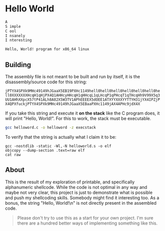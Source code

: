 # Hello World

```txt
A
S imple
C ool
I nsanely
I nteresting

Hello, World! program for x86_64 linux
```

## Building

The assembly file is not meant to be built and run by itself, it is the disassembly/source code for this string:

`jPTYX4SPXk9MHc49149hJGaaX5EB19PXHc1149hell0hell0hell0hell0hell0hell0hell0XXXXXXXHcqH1qHjPX4Q1AHHcyHHcqH1qHHcqL1qLHcqP1qPHcqT1qTHcqHh9V99X5q3UU1AHhXXpcX57tP41ALh8A82X5W3TV1APhEEEEX5dOEE1ATXYYXXXYYTTYH31jYX4IPZjPX4QPXfuckjPTYX4SPXk9MHc49149hJGaaX5EBaaPXHc1149jAX4APHc9jdX4X`

If you take this string and execute it **on the stack** like the C program does, it will print "Hello, World!". For this to work, the stack must be executable.

```bash
gcc helloword.c -o helloword -z execstack
```

To verify that the string is actually what I claim it to be:

```
gcc -nostdlib -static -Wl,-N helloworld.s -o elf
objcopy --dump-section .text=raw elf
cat raw
```

## About

This is the result of my exploration of printable, and specifically alphanumeric shellcode.
While the code is not optimal in any way and maybe not very clear, this project is just to demonstrate what is possible and push my shellcoding skills. Somebody might find it interesting too.
As a bonus, the string "Hello, World!\n" is not directly present in the assembled code.

> Please don't try to use this as a start for your own project. I'm sure there are a hundred better ways of implementing something like this.

